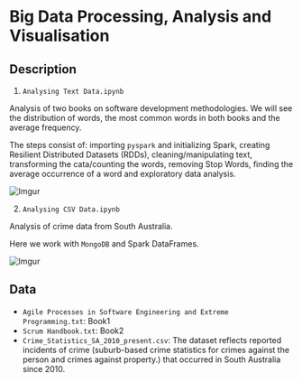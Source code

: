 # Big Data Processing, Analysis and Visualisation	

## Description

   1) `Analysing Text Data.ipynb`

   Analysis of two books on software development methodologies. We will see the distribution of words, the most common words in both books and the average frequency. 

   The steps consist of: importing `pyspark` and initializing Spark, creating Resilient Distributed Datasets (RDDs), cleaning/manipulating text, transforming the cata/counting the words, removing Stop Words, finding the average occurrence of a word and exploratory data analysis. 

![Imgur](https://i.imgur.com/p9uCKc3.png)

   2) `Analysing CSV Data.ipynb`

   Analysis of crime data from South Australia. 

   Here we work with `MongoDB` and Spark DataFrames.

![Imgur](https://i.imgur.com/3x6xWL7.png)

## Data
- `Agile Processes in Software Engineering and Extreme Programming.txt`: Book1
- `Scrum Handbook.txt`: Book2
- `Crime_Statistics_SA_2010_present.csv`: The dataset reflects reported incidents of crime (suburb-based crime statistics for crimes against the person and crimes against property.) that occurred in South Australia since 2010.